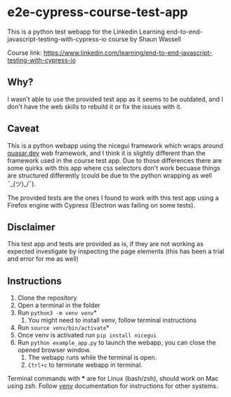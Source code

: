 # e2e-cypress-course-test-app
This is a python test webapp for the Linkedin Learning end-to-end-javascript-testing-with-cypress-io course by Shaun Wassell

Course link: https://www.linkedin.com/learning/end-to-end-javascript-testing-with-cypress-io

## Why?
I wasn't able to use the provided test app as it seems to be outdated, and I don't have the web skills to rebuild it or fix the issues with it.

## Caveat
This is a python webapp using the nicegui framework which wraps around [quasar.dev](https://quasar.dev/) web framework, and I think it is slightly different than the framework used in the course test app.
Due to those differences there are some quirks with this app where css selectors don't work becuase things are structured differently (could be due to the python wrapping as well ¯\_(ツ)_/¯).

The provided tests are the ones I found to work with this test app using a Firefox engine with Cypress (Electron was failing on some tests).

## Disclaimer
This test app and tests are provided as is, if they are not working as expected investigate by inspecting the page elements (this has been a trial and error for me as well)


## Instructions
1. Clone the repository
2. Open a terminal in the folder
3. Run `python3 -m venv venv`*
   1. You might need to install venv, follow terminal instructions
4. Run `source venv/bin/activate`*
5. Once venv is activated run `pip install nicegui`
6. Run `python example_app.py` to launch the webapp, you can close the opened browser window.
   1. The webapp runs while the terminal is open.
   2. `Ctrl+c` to terminate webapp in terminal.

Terminal commands with __*__ are for Linux (bash/zsh), should work on Mac using zsh.
Follow [venv](https://docs.python.org/3/library/venv.html) documentation for instructions for other systems.